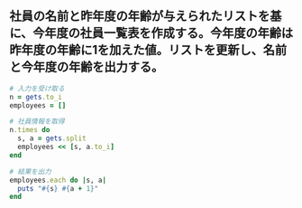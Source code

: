 ## 社員の名前と昨年度の年齢が与えられたリストを基に、今年度の社員一覧表を作成する。今年度の年齢は昨年度の年齢に1を加えた値。リストを更新し、名前と今年度の年齢を出力する。

```ruby
# 入力を受け取る
n = gets.to_i
employees = []

# 社員情報を取得
n.times do
  s, a = gets.split
  employees << [s, a.to_i]
end

# 結果を出力
employees.each do |s, a|
  puts "#{s} #{a + 1}"
end
```